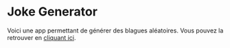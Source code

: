 <h1>Joke Generator</h1>

Voici une app permettant de générer des blagues aléatoires. Vous pouvez la retrouver en <a href="https://celinearn.github.io/joke-generator/">cliquant ici</A>. 

